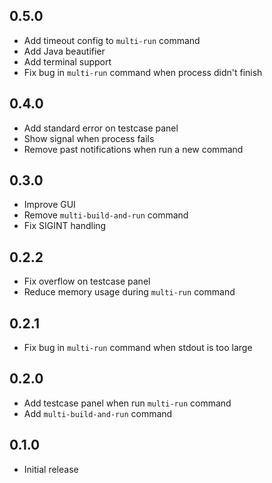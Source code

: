 ## 0.5.0
- Add timeout config to `multi-run` command
- Add Java beautifier
- Add terminal support
- Fix bug in `multi-run` command when process didn't finish

## 0.4.0
- Add standard error on testcase panel
- Show signal when process fails
- Remove past notifications when run a new command

## 0.3.0
- Improve GUI
- Remove `multi-build-and-run` command
- Fix SIGINT handling

## 0.2.2
- Fix overflow on testcase panel
- Reduce memory usage during `multi-run` command

## 0.2.1
- Fix bug in `multi-run` command when stdout is too large

## 0.2.0
- Add testcase panel when run `multi-run` command
- Add `multi-build-and-run` command

## 0.1.0
- Initial release
